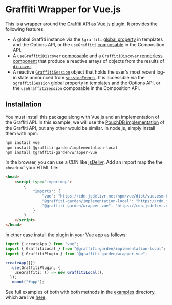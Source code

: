 # Graffiti Wrapper for Vue.js

This is a wrapper around the [Graffiti API](https://api.graffiti.garden/classes/Graffiti.html)
as [Vue.js](https://vuejs.org/) plugin.
It provides the following features:
- A global Graffiti instance via the `$graffiti`
[global property](https://vuejs.org/api/application.html#app-config-globalproperties)
in templates and the Options API, or the `useGraffiti` [composable](https://vuejs.org/guide/reusability/composables.html)
in the Composition API.
- A `useGraffitiDiscover` [composable](https://vuejs.org/guide/reusability/composables.html)
and a `GraffitiDiscover` [renderless component](https://vuejs.org/guide/components/slots#renderless-components)
that produce a reactive arrays of objects from the results of [`discover`](https://api.graffiti.garden/classes/Graffiti.html#discover).
- A reactive [`GraffitiSession`](https://api.graffiti.garden/interfaces/GraffitiSession.html) object
that holds the user's most recent log-in state announced
from [`sessionEvents`](https://api.graffiti.garden/classes/Graffiti.html#sessionevents).
It is accessible via the `$graffitiSession` global property in templates and the Options API,
or the `useGraffitiSession` composable in the Composition API.

## Installation

You must install this package along with Vue.js and an implementation of the Graffiti API.
In this example, we will use the [PouchDB implementation](https://github.com/graffiti-garden/implementation-local)
of the Graffiti API, but any other would be similar.
In node.js, simply install them with npm:

```bash
npm install vue
npm install @graffiti-garden/implementation-local
npm install @graffiti-garden/wrapper-vue
```

In the browser, you can use a CDN like
[jsDelivr](https://www.jsdelivr.com/).
Add an import map the the `<head>` of your HTML file:

```html
<head>
    <script type="importmap">
        {
            "imports": {
                "vue": "https://cdn.jsdelivr.net/npm/vue/dist/vue.esm-browser.js",
                "@graffiti-garden/implementation-local": "https://cdn.jsdelivr.net/npm/@graffiti-garden/implementation-local/dist/index.browser.js",
                "@graffiti-garden/wrapper-vue": "https://cdn.jsdelivr.net/npm/@graffiti-garden/wrapper-vue/dist/plugin.js"
            }
        }
    </script>
</head>
```

In ether case install the plugin in your Vue app as follows:

```typescript
import { createApp } from "vue";
import { GraffitiLocal } from "@graffiti-garden/implementation-local";
import { GraffitiPlugin } from "@graffiti-garden/wrapper-vue";

createApp({})
  .use(GraffitiPlugin, {
    useGraffiti: () => new GraffitiLocal(),
  });
  .mount("#app");
```

See full examples of both with both methods in the [examples](./examples) directory,
which are live [here](https://graffiti.garden/wrapper-vue/).
